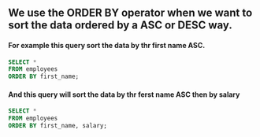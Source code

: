 ## We use the ORDER BY operator when we want to sort the data ordered by a ASC or DESC way.

#### For example this query sort the data by thr first name ASC. 


```sql
SELECT *
FROM employees
ORDER BY first_name;

```
#### And this query will sort the data by thr ferst name ASC then by salary 

```sql
SELECT *
FROM employees
ORDER BY first_name, salary;

```





